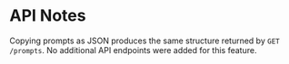 # API Notes

Copying prompts as JSON produces the same structure returned by `GET /prompts`.
No additional API endpoints were added for this feature.
